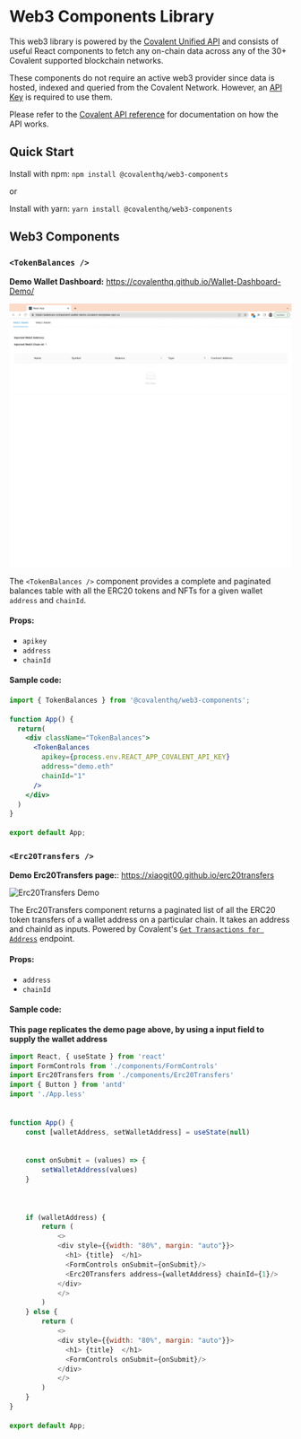 # Web3 Components Library

This web3 library is powered by the [Covalent Unified API](https://www.covalenthq.com/?utm_source=web3_components&utm_medium=docs) and consists of useful React components to fetch any on-chain data across any of the 30+ Covalent supported blockchain networks.

These components do not require an active web3 provider since data is hosted, indexed and queried from the Covalent Network. However, an [API Key](https://www.covalenthq.com/platform?utm_source=web3_components&utm_medium=docs) is required to use them.

Please refer to the [Covalent API reference](https://www.covalenthq.com/docs/api/#/0/0/USD/1?utm_source=web3_components&utm_medium=docs) for documentation on how the API works.

## Quick Start

Install with npm: `npm install @covalenthq/web3-components`

or

Install with yarn: `yarn install @covalenthq/web3-components`

## Web3 Components

### `<TokenBalances />`

**Demo Wallet Dashboard:** https://covalenthq.github.io/Wallet-Dashboard-Demo/

![Token balances demo](https://github.com/covalenthq/web3-resources/blob/main/components/src/assets/token-balances-rc-demo.gif?raw=true)

The `<TokenBalances />` component provides a complete and paginated balances table with all the ERC20 tokens and NFTs for a given wallet `address` and `chainId`.

#### Props:
- `apikey`
- `address`
- `chainId`


#### Sample code:
```jsx
import { TokenBalances } from '@covalenthq/web3-components';

function App() {
  return(
    <div className="TokenBalances">
      <TokenBalances
        apikey={process.env.REACT_APP_COVALENT_API_KEY}
        address="demo.eth"
        chainId="1"
      />
    </div>
  )
}

export default App;
```  

### `<Erc20Transfers />`  

**Demo Erc20Transfers page:**: https://xiaogit00.github.io/erc20transfers  

![Erc20Transfers Demo](https://res.cloudinary.com/dl4murstw/image/upload/v1659639221/Erc20Transfer_Demo2_ouzflg.gif?raw=true)

The Erc20Transfers component returns a paginated list of all the ERC20 token transfers of a wallet address on a particular chain. It takes an address and chainId as inputs. Powered by Covalent's [`Get Transactions for Address`](https://www.covalenthq.com/docs/api/#/0/Get%20transactions%20for%20address/USD/1) endpoint.

#### Props:
- `address`  
- `chainId`  

#### Sample code:
**This page replicates the demo page above, by using a <FormControls> input field to supply the wallet address**
    
``` javascript
import React, { useState } from 'react'
import FormControls from './components/FormControls'
import Erc20Transfers from './components/Erc20Transfers'
import { Button } from 'antd'
import './App.less'


function App() {
    const [walletAddress, setWalletAddress] = useState(null)


    const onSubmit = (values) => {
        setWalletAddress(values)
    }



    if (walletAddress) {
        return (
            <>
            <div style={{width: "80%", margin: "auto"}}>
              <h1> {title}  </h1>
              <FormControls onSubmit={onSubmit}/>
              <Erc20Transfers address={walletAddress} chainId={1}/>
            </div>
            </>
        )
    } else {
        return (
            <>
            <div style={{width: "80%", margin: "auto"}}>
              <h1> {title}  </h1>
              <FormControls onSubmit={onSubmit}/>
            </div>
            </>
        )
    }
}

export default App;


```
